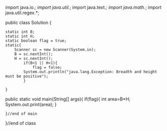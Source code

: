 <!-- # Java-Static-Initializer-Block
Hackerrank Solution
 -->
 
import java.io.*;
import java.util.*;
import java.text.*;
import java.math.*;
import java.util.regex.*;

public class Solution {
    
    static int B;
    static int H;
    static boolean flag = true;
    static{
        Scanner sc = new Scanner(System.in);
        B = sc.nextInt();
        H = sc.nextInt();
            if(B<1 || H<1){
                flag = false;
            System.out.println("java.lang.Exception: Breadth and height must be positive");
            }
        
    }

public static void main(String[] args){
		if(flag){
			int area=B*H;
			System.out.print(area);
		}
		
	}//end of main

}//end of class

